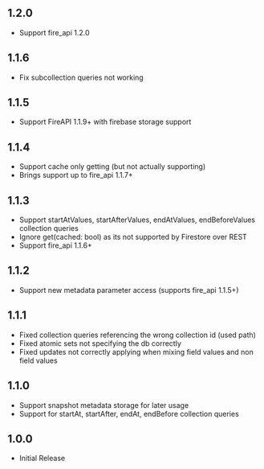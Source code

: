 ## 1.2.0
* Support fire_api 1.2.0

## 1.1.6
* Fix subcollection queries not working

## 1.1.5
* Support FireAPI 1.1.9+ with firebase storage support

## 1.1.4

* Support cache only getting (but not actually supporting)
* Brings support up to fire_api 1.1.7+

## 1.1.3

* Support startAtValues, startAfterValues, endAtValues, endBeforeValues collection queries
* Ignore get(cached: bool) as its not supported by Firestore over REST
* Support fire_api 1.1.6+

## 1.1.2

* Support new metadata parameter access (supports fire_api 1.1.5+)

## 1.1.1

* Fixed collection queries referencing the wrong collection id (used path)
* Fixed atomic sets not specifying the db correctly
* Fixed updates not correctly applying when mixing field values and non field values

## 1.1.0

* Support snapshot metadata storage for later usage
* Support for startAt, startAfter, endAt, endBefore collection queries

## 1.0.0

* Initial Release
